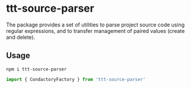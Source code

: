 # ttt-source-parser

The package provides a set of utilities to parse project source code using regular expressions, and to transfer management of paired values (create and delete).


## Usage 


```
npm i ttt-source-parser
```

```ts
import { CondactoryFactory } from 'ttt-source-parser'

```
